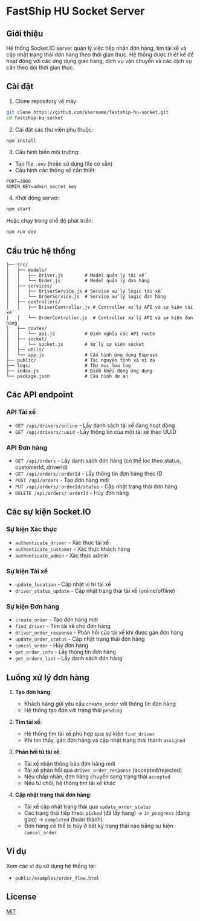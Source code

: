# FastShip HU Socket Server

## Giới thiệu

Hệ thống Socket.IO server quản lý việc tiếp nhận đơn hàng, tìm tài xế và cập nhật trạng thái đơn hàng theo thời gian thực. Hệ thống được thiết kế để hoạt động với các ứng dụng giao hàng, dịch vụ vận chuyển và các dịch vụ cần theo dõi thời gian thực.

## Cài đặt

1. Clone repository về máy:
```bash
git clone https://github.com/username/fastship-hu-socket.git
cd fastship-hu-socket
```

2. Cài đặt các thư viện phụ thuộc:
```bash
npm install
```

3. Cấu hình biến môi trường:
- Tạo file `.env` (hoặc sử dụng file có sẵn)
- Cấu hình các thông số cần thiết:
```
PORT=3000
ADMIN_KEY=admin_secret_key
```

4. Khởi động server:
```bash
npm start
```

Hoặc chạy trong chế độ phát triển:
```bash
npm run dev
```

## Cấu trúc hệ thống

```
├── src/
│   ├── models/
│   │   ├── Driver.js        # Model quản lý tài xế
│   │   └── Order.js         # Model quản lý đơn hàng
│   ├── services/
│   │   ├── DriverService.js # Service xử lý logic tài xế
│   │   └── OrderService.js  # Service xử lý logic đơn hàng
│   ├── controllers/
│   │   ├── DriverController.js # Controller xử lý API và sự kiện tài xế
│   │   └── OrderController.js  # Controller xử lý API và sự kiện đơn hàng
│   ├── routes/
│   │   └── api.js           # Định nghĩa các API route
│   ├── socket/
│   │   └── socket.js        # Xử lý sự kiện socket
│   ├── utils/
│   └── app.js               # Cấu hình ứng dụng Express
├── public/                  # Tài nguyên tĩnh và ví dụ
├── logs/                    # Thư mục lưu log
├── index.js                 # Điểm khởi động ứng dụng
└── package.json             # Cấu hình dự án
```

## Các API endpoint

### API Tài xế

- `GET /api/drivers/online` - Lấy danh sách tài xế đang hoạt động
- `GET /api/drivers/:uuid` - Lấy thông tin của một tài xế theo UUID

### API Đơn hàng

- `GET /api/orders` - Lấy danh sách đơn hàng (có thể lọc theo status, customerId, driverId)
- `GET /api/orders/:orderId` - Lấy thông tin đơn hàng theo ID
- `POST /api/orders` - Tạo đơn hàng mới
- `PUT /api/orders/:orderId/status` - Cập nhật trạng thái đơn hàng
- `DELETE /api/orders/:orderId` - Hủy đơn hàng

## Các sự kiện Socket.IO

### Sự kiện Xác thực

- `authenticate_driver` - Xác thực tài xế
- `authenticate_customer` - Xác thực khách hàng
- `authenticate_admin` - Xác thực admin

### Sự kiện Tài xế

- `update_location` - Cập nhật vị trí tài xế
- `driver_status_update` - Cập nhật trạng thái tài xế (online/offline)

### Sự kiện Đơn hàng

- `create_order` - Tạo đơn hàng mới
- `find_driver` - Tìm tài xế cho đơn hàng
- `driver_order_response` - Phản hồi của tài xế khi được gán đơn hàng
- `update_order_status` - Cập nhật trạng thái đơn hàng
- `cancel_order` - Hủy đơn hàng
- `get_order_info` - Lấy thông tin đơn hàng
- `get_orders_list` - Lấy danh sách đơn hàng

## Luồng xử lý đơn hàng

1. **Tạo đơn hàng**:
   - Khách hàng gửi yêu cầu `create_order` với thông tin đơn hàng
   - Hệ thống tạo đơn với trạng thái `pending`

2. **Tìm tài xế**:
   - Hệ thống tìm tài xế phù hợp qua sự kiện `find_driver`
   - Khi tìm thấy, gán đơn hàng và cập nhật trạng thái thành `assigned`

3. **Phản hồi từ tài xế**:
   - Tài xế nhận thông báo đơn hàng mới
   - Tài xế phản hồi qua `driver_order_response` (accepted/rejected)
   - Nếu chấp nhận, đơn hàng chuyển sang trạng thái `accepted`
   - Nếu từ chối, hệ thống tìm tài xế khác

4. **Cập nhật trạng thái đơn hàng**:
   - Tài xế cập nhật trạng thái qua `update_order_status`
   - Các trạng thái tiếp theo: `picked` (đã lấy hàng) -> `in_progress` (đang giao) -> `completed` (hoàn thành)
   - Đơn hàng có thể bị hủy ở bất kỳ trạng thái nào bằng sự kiện `cancel_order`

## Ví dụ

Xem các ví dụ sử dụng hệ thống tại:
- `public/examples/order_flow.html`

## License

[MIT](LICENSE) 